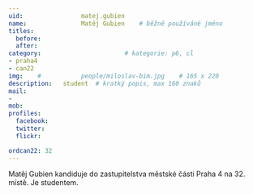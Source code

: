 ```yaml
---
uid:                matej.gubien
name:               Matěj Gubien 	# běžně používáné jméno
titles:
  before:
  after:
category:                       # kategorie: p6, cl
- praha4
- can22
img: 	#	        people/miloslav-bim.jpg    # 165 x 220
description:   student  # kratký popis, max 160 znaků
mail:
- 
mob:			
profiles:
  facebook:
  twitter: 
  flickr: 

ordcan22: 32
---
```


Matěj Gubien kandiduje do zastupitelstva městské části Praha 4 na 32. místě. Je studentem.
